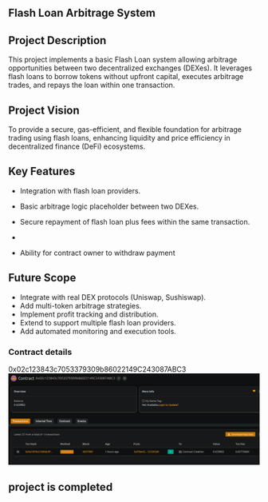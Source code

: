 ##    Flash Loan Arbitrage System

##     Project Description

This project implements a basic Flash Loan system allowing arbitrage opportunities between two decentralized exchanges (DEXes). It leverages flash loans to borrow tokens without upfront capital, executes arbitrage trades, and repays the loan within one transaction.

##  Project Vision

To provide a secure, gas-efficient, and flexible foundation for arbitrage trading using flash loans, enhancing liquidity and price efficiency in decentralized finance (DeFi) ecosystems.


## Key Features


- Integration with flash loan providers.
- Basic arbitrage logic placeholder between two DEXes.
- Secure repayment of flash loan plus fees within the same transaction.

- 
- Ability for contract owner to withdraw payment 
##    Future Scope
- Integrate with real DEX protocols (Uniswap, Sushiswap).
- Add multi-token arbitrage strategies.
- Implement profit tracking and distribution.
- Extend to support multiple flash loan providers.
- Add automated monitoring and execution tools.


###   Contract details

0x02c123843c7053379309b86022149C243087ABC3![alt text](image.png)
##

## project is completed 
